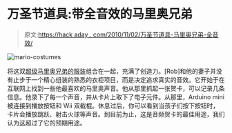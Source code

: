 # 万圣节道具:带全音效的马里奥兄弟

> 原文:[https://hack aday . com/2010/11/02/万圣节道具-马里奥兄弟-全音效/](https://hackaday.com/2010/11/02/halloween-prop-mario-bros-with-full-sound-effects/)

![](../Images/8e39f0baafbc5b9d326d0bbfe3824e88.png "mario-costumes")

将这双[超级马里奥兄弟的服装](http://www.robhopeless.com/2010/11/mario-bros-costumes-with-sound-effects.html)组合在一起，充满了创造力。[Rob]和他的妻子并没有止步于一个精心组装的熟悉的衣柜项目，而是决定追求真实的音效。它开始于在互联网上找到一些他最喜欢的马里奥声音。他从那里抓起一张贺卡，可以记录几条信息。他录下了每一个声音，并从卡片上取下了电子元件。从那里，Arduino mini 被连接到播放按钮和 Wii 双截棍。休息过后，你可以看到当孩子们按下按钮时，卡片会播放跳跃、射击火球等声音。到目前为止，这是音频贺卡的最佳用途，我们认为这超过了它的预期用途。